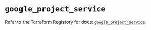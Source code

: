 # `google_project_service`

Refer to the Terraform Registory for docs: [`google_project_service`](https://registry.terraform.io/providers/hashicorp/google-beta/5.7.0/docs/resources/google_project_service).
